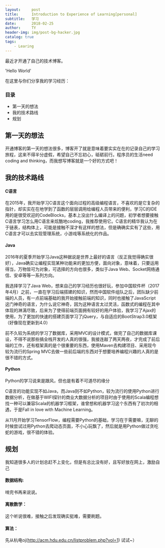 ```yaml
---
layout:     post
title:      Introduction to Experience of Learning[personal]
subtitle:   学习
date:       2018-02-25
author:     TY
header-img: img/post-bg-hacker.jpg
catalog: true
tags:
    - Learing
---
```


最近才开通了自己的技术博客。

'Hello World'

在这里与你们分享我的学习经历：

### 目录

- 第一天的想法
- 我的技术路线
- 规划

## 第一天的想法

开通博客的第一天的想法很多，博客开了就是意味着要实实在在的记录自己的学习旅程，这来不得半分虚假，希望自己不忘初心，砥砺前行。程序员的生活need coding
and thinking，而我想写博客就是一个好的方式吧！

## 我的技术路线

#### C语言

在2015年，我开始学习C语言这个面向过程的高级编程语言，不喜欢的是它复杂的指针，却实实在在地学到了函数的层层调用给编程人员带来的便利，学习C的IDE用的是很受欢迎的CodeBlocks，基本上没出什么编译上的问题，初学者想要接触C语言学习怎么用C语言来炫酷地coding，我推荐使用它。C语言的精华我认为在于链表，结构体上，可能是接触不深才有这样的想法，但是确确实实有了这些，用C语言才可以去实现管理系统，小游戏等系统化的作品。

#### Java

2016年的夏季开始学习Java这种据说是世界上最好的语言（反正我觉得确实很好），Java确实让编程实现某种功能来的更加方便，面向对象，意味着，只要运用得当，万物皆可为对象，可选择的方向也很多，类似于Java Web、Socket网络通信、安卓等等一系列方向。

我选择学习了Java Web，想来自己的学习经历也很好玩，参加中国软件杯（2017年4月）之前，一直在学习后端搭建的知识，然而中国软件组队之后，团队缺少前端的人员，有一点前端基础的我开始接触前端的知识，同时也接触了JavaScript这门神奇的语言，为什么说它神奇，因为这种语言太过灵活，函数式的编程在其中体现的淋漓尽致，后来为了使得前端页面拥有较好的用户体验，我学习了Ajax的使用，为了更加的快速的搭建页面学习了jQuery，与自适应的BootStrap3.0框架（好像现在更新到4.0）

前不久较为系统的学习了数据库，采用MVC的设计模式，做完了自己的数据库课设，不得不说那些搞全栈开发的人真的很强，我接连敲了两天两夜，才完成了前后端的工作，还有框架真的是个很重要的东西，使用Maven去构建项目、采用现今较为流行的Spring MVC去做一些前后端的东西对于想要培养编程兴趣的人真的是很不错的方式。

#### Python

Python的学习说来是跟风，但也是有着不可道尽的缘分

C语言的功能实现不如Java，而Java则不如Python，较为流行的使用Python进行数据分析，在做基于WIFI探针的商业大数据分析的项目时由于使用的Scala编程想找一种可以兼容Scala的机器学习框架，谁曾想和机器学习这个东西有了初次的相遇，于是Fall in love with Machine Learning。

从11月开始学习TensorFlow，编程需要Python的基础，学习在于需要嘛，无聊的时候尝试过用Python去爬动态页面，不小心玩飘了，然后就是用Python做过贪吃蛇的游戏，很不错的体验。


## 规划

我知道很多人的计划总赶不上变化，但是有总比没有好，且写好放在网上，激励自己

#### 数据结构:

啃完书再来说说。

#### 离散数学：

这个听说很难，接触之后发现确实挺难，需要刷题。

#### 算法：

先从杭电oj(http://acm.hdu.edu.cn/listproblem.php?vol=1) 试试~）
